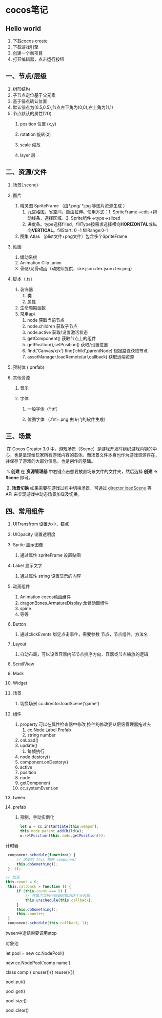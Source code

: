 # cocos笔记

## Hello world

1. 下载cocos create
2. 下载游戏引擎
3. 创建一个新项目
4. 打开编辑器，点击运行按钮

## 一、节点/层级

1. 树形结构
2. 子节点定位基于父元素
3. 基于锚点确认位置
4. 默认锚点为(0.5,0.5),节点左下角为(0,0),右上角为(1,1) 
5. 节点默认的属性(2D)
   1. position 位置 (x,y)
   
   2. rotation 旋转(z)
   
   3. scale 缩放
   
   4. layer 层
   
      

## 二、资源/文件

1. 场景(.scene)

2. 图片

   1. 精灵图 SpriteFrame （由*.png/ *.jpg 等图片资源生成 ）
      1. 九宫格图。省空间，自由拉伸。使用方式：1. SpriteFrame->edit->拖动线条，选择区域。2. Sprite组件->type->sliced
      2. 进度条。type选择filled，fillType按需求选择横向**HORIZONTAL**或纵向**VERTICAL**。fillStart: 0 -1 fillRange:0-1
   2. 图集 Atlas （plist文件+png文件）包含多个SpriteFrame

3. 动画

   1. 缓动系统
   2. Animation Clip .anim
   3. 骨骼/龙骨动画（动效师提供，ske.json+tex.json+tex.png）

4. 脚本（.ts）

   1. 装饰器
      1. 类
      2. 属性
   2. 生命周期函数
   3. 常用api
      1. node 获取当前节点
      2. node.children 获取子节点
      3. node.active 获取/设置激活状态
      4. getComponent() 获取节点上的组件
      5. getPosition(),setPosition() 获取/设置位置
      6. find('Canvas/x/x') find('child',parentNode) 根据路径获取节点 
      7. assetManager.loadRemote(url,callback) 获取远端资源

5. 预制体 (.prefab)

6. 其他资源

   1. 音乐

   2. 字体
      1. 一般字体（*.ttf）

      2. 位图字体 （.fnt+.png  由专门的软件生成）

         

## 三、场景

​		在 Cocos Creator 3.0 中，游戏场景（Scene）是游戏开发时组织游戏内容的中心，也是呈现给玩家所有游戏内容的载体。而场景文件本身也作为游戏资源存在，并保存了游戏的大部分信息，也是创作的基础。

​		**1. 创建** 在 **资源管理器** 中右键点击想要放置场景文件的文件夹，然后选择 **创建 -> Scene** 即可。

​		**2. 场景切换** 如果需要在游戏过程中切换场景，可通过 [director.loadScene](https://docs.cocos.com/creator/3.5/api/zh/class/Director?id=loadscene) 等 API 来实现游戏中动态场景加载及切换。

## 四、常用组件

1. UITransfrom  设置大小、锚点
2. UIOpacity 设置透明度
3. Sprite  显示图像
   1. 通过属性 spriteFrame 设置贴图
4. Label 显示文字
   1. 通过属性 string 设置显示的内容
5. 动画组件
   1. Animation cocos动画组件
   2. dragonBones.ArmatureDisplay 龙骨动画组件
   3. spine
   4. 等等
6. Button 
   1. 通过clickEvents 绑定点击事件，需要参数  节点，节点组件，方法名
7. Layout
   1. 自动布局，可以设置容器内部节点排序方向、容器或节点缩放的逻辑
8. ScrollView
9. Mask
10. Widget




1. 场景

   1. 切换场景     cc.director.loadScene('game')
2. 组件

   1. property 可以在属性检查器中修改 控件的修改要从层级管理器拖过去
      1. cc.Node Label Prefab
      2. string number
   2. onLoad()
   3. update()
      1. 每帧执行
   4. node.destory()
   5. component.onDestory()
   6. active
   7. position
   8. node
   9. getComponent
   10. cc.systemEvent.on
3. tween

4. prefab
   
   1. 预制，手动实例化
   
         ```typescript
         let w = cc.instantiate(this.weapon);
         this.node.parent.addChild(w);
         w.setPosition(this.node.getPosition());
      ```
   
         

计时器

```js
 component.schedule(function() {
     // 这里的 this 指向 component
     this.doSomething();
 }, 5);

// 取消
this.count = 0;
 this.callback = function () {
     if (this.count === 5) {
         // 在第六次执行回调时取消这个计时器
         this.unschedule(this.callback);
     }
     this.doSomething();
     this.count++;
 }
 component.schedule(this.callback, 1);
```

tween中途结束要调用stop

对象池

let pool = new cc.NodePool()

new cc.NodePool('comp name')

class comp { unuser(){}  reuse(){}}

pool.put()

pool.get()

pool.size()

pool.clear()


